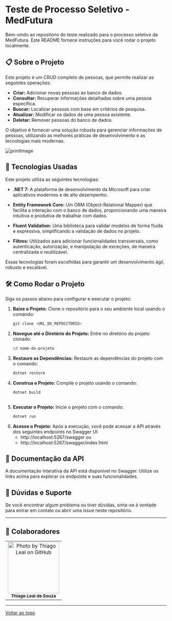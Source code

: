 # Teste de Processo Seletivo - MedFutura

Bem-vindo ao repositório do teste realizado para o processo seletivo da MedFutura. Este README fornece instruções para você rodar o projeto localmente.

## 📋 Sobre o Projeto

Este projeto é um CRUD completo de pessoas, que permite realizar as seguintes operações:

- **Criar:** Adicionar novas pessoas ao banco de dados.
- **Consultar:** Recuperar informações detalhadas sobre uma pessoa específica.
- **Buscar:** Localizar pessoas com base em critérios de pesquisa.
- **Atualizar:** Modificar os dados de uma pessoa existente.
- **Deletar:** Remover pessoas do banco de dados.

O objetivo é fornecer uma solução robusta para gerenciar informações de pessoas, utilizando as melhores práticas de desenvolvimento e as tecnologias mais modernas.

![printImage](https://github.com/user-attachments/assets/fc909851-4c65-45b0-b63e-0de98ba62900)

## 🚀 Tecnologias Usadas

Este projeto utiliza as seguintes tecnologias:

- **.NET 7:** A plataforma de desenvolvimento da Microsoft para criar aplicativos modernos e de alto desempenho.
  
- **Entity Framework Core:** Um ORM (Object-Relational Mapper) que facilita a interação com o banco de dados, proporcionando uma maneira intuitiva e produtiva de trabalhar com dados.

- **Fluent Validation:** Uma biblioteca para validar modelos de forma fluida e expressiva, simplificando a validação de dados no projeto.

- **Filtros:** Utilizados para adicionar funcionalidades transversais, como autenticação, autorização, e manipulação de exceções, de maneira centralizada e reutilizável.

Essas tecnologias foram escolhidas para garantir um desenvolvimento ágil, robusto e escalável.

## 🛠️ Como Rodar o Projeto

Siga os passos abaixo para configurar e executar o projeto:

1. **Baixe o Projeto:**
   Clone o repositório para o seu ambiente local usando o comando:
   ```bash
   git clone <URL_DO_REPOSITORIO>

2. **Navegue até o Diretório do Projeto:**
   Entre no diretório do projeto clonado:
   ```bash
   cd nome-do-projeto
   
3. **Restaure as Dependências:**
   Restaure as dependências do projeto com o comando:
   ```bash
   dotnet restore

4. **Construa o Projeto:**
   Compile o projeto usando o comando:
   ```bash
   dotnet build
  
5. **Executar o Projeto:**
   Inicie o projeto com o comando:
   ```bash
   dotnet run

6. **Acesse o Projeto:**
   Após a execução, você pode acessar a API através dos seguintes endpoints no Swagger UI:
   - http://localhost:5267/swagger
     ou
   - http://localhost:5267/swagger/index.html
  
## 📜 Documentação da API
A documentação interativa da API está disponível no Swagger. Utilize os links acima para explorar os endpoints e suas funcionalidades.

## 🚀 Dúvidas e Suporte
Se você encontrar algum problema ou tiver dúvidas, sinta-se à vontade para entrar em contato ou abrir uma issue neste repositório.

---

## 🤝 Colaboradores

<table>
  <tr>
    <td align="center">
      <a href="#">
        <img src="https://avatars.githubusercontent.com/u/84478212?s=400&u=b003ad011d6337bf4a03b4aadde3d905bca5c9b8&v=4" width="160px;" alt="Photo by Thiago Leal on GitHub"/><br>
        <sub>
          <b>Thiago Leal de Souza</b>
        </sub>
      </a>
    </all>
   </tr>
</table>

---
  
<a href="#top">Voltar ao topo</a>
